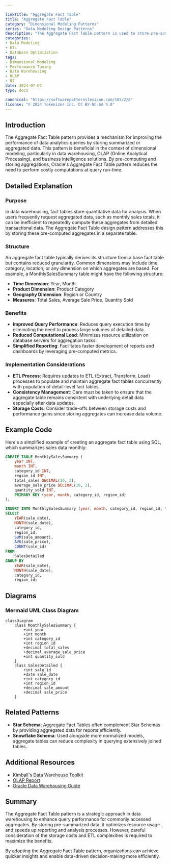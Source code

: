 ```yaml
---

linkTitle: "Aggregate Fact Table"
title: "Aggregate Fact Table"
category: "Dimensional Modeling Patterns"
series: "Data Modeling Design Patterns"
description: "The Aggregate Fact Table pattern is used to store pre-summarized data to enhance query performance for common aggregate queries, reducing the need for on-the-fly calculations."
categories:
- Data Modeling
- ETL
- Database Optimization
tags:
- Dimensional Modeling
- Performance Tuning
- Data Warehousing
- OLAP
- BI
date: 2024-07-07
type: docs

canonical: "https://softwarepatternslexicon.com/102/2/8"
license: "© 2024 Tokenizer Inc. CC BY-NC-SA 4.0"
---
```



## Introduction
The Aggregate Fact Table pattern provides a mechanism for improving the performance of data analytics queries by storing summarized or aggregated data. This pattern is beneficial in the context of dimensional modeling, particularly in data warehousing, OLAP (Online Analytical Processing), and business intelligence solutions. By pre-computing and storing aggregations, Oracle's Aggregate Fact Table pattern reduces the need to perform costly computations at query run-time.

## Detailed Explanation

### Purpose
In data warehousing, fact tables store quantitative data for analysis. When users frequently request aggregated data, such as monthly sales totals, it can be inefficient to repeatedly compute these aggregates from detailed transactional data. The Aggregate Fact Table design pattern addresses this by storing these pre-computed aggregates in a separate table.

### Structure
An aggregate fact table typically derives its structure from a base fact table but contains reduced granularity. Common dimensions may include time, category, location, or any dimension on which aggregates are based. For example, a MonthlySalesSummary table might have the following structure:

- **Time Dimension**: Year, Month
- **Product Dimension**: Product Category
- **Geography Dimension**: Region or Country
- **Measures**: Total Sales, Average Sale Price, Quantity Sold

### Benefits
- **Improved Query Performance**: Reduces query execution time by eliminating the need to process large volumes of detailed data.
- **Reduced Computational Load**: Minimizes resource utilization on database servers for aggregation tasks.
- **Simplified Reporting**: Facilitates faster development of reports and dashboards by leveraging pre-computed metrics.

### Implementation Considerations
- **ETL Process**: Requires updates to ETL (Extract, Transform, Load) processes to populate and maintain aggregate fact tables concurrently with population of detail-level fact tables.
- **Consistency Management**: Care must be taken to ensure that the aggregate table remains consistent with underlying detail data especially after data updates.
- **Storage Costs**: Consider trade-offs between storage costs and performance gains since storing aggregates can increase data volume.

## Example Code

Here's a simplified example of creating an aggregate fact table using SQL, which summarizes sales data monthly:

```sql
CREATE TABLE MonthlySalesSummary (
    year INT,
    month INT,
    category_id INT,
    region_id INT,
    total_sales DECIMAL(10, 2),
    average_sale_price DECIMAL(10, 2),
    quantity_sold INT,
    PRIMARY KEY (year, month, category_id, region_id)
);

INSERT INTO MonthlySalesSummary (year, month, category_id, region_id, total_sales, average_sale_price, quantity_sold)
SELECT
    YEAR(sale_date),
    MONTH(sale_date),
    category_id,
    region_id,
    SUM(sale_amount),
    AVG(sale_price),
    COUNT(sale_id)
FROM
    SalesDetailed
GROUP BY
    YEAR(sale_date),
    MONTH(sale_date),
    category_id,
    region_id;
```

## Diagrams

### Mermaid UML Class Diagram

```mermaid
classDiagram
    class MonthlySalesSummary {
        +int year
        +int month
        +int category_id
        +int region_id
        +decimal total_sales
        +decimal average_sale_price
        +int quantity_sold
    }
    class SalesDetailed {
        +int sale_id
        +date sale_date
        +int category_id
        +int region_id
        +decimal sale_amount
        +decimal sale_price
    }
```

## Related Patterns

- **Star Schema**: Aggregate Fact Tables often complement Star Schemas by providing aggregated data for reports efficiently.
- **Snowflake Schema**: Used alongside more normalized models, aggregate tables can reduce complexity in querying extensively joined tables.

## Additional Resources

- [Kimball's Data Warehouse Toolkit](https://www.kimballgroup.com/)
- [OLAP Report](http://www.olapreport.com/)
- [Oracle Data Warehousing Guide](https://docs.oracle.com/en/database/oracle/oracle-database/19/dwhsg/)

## Summary
The Aggregate Fact Table pattern is a strategic approach in data warehousing to enhance query performance for commonly accessed aggregates. By storing pre-summarized data, it optimizes resource usage and speeds up reporting and analysis processes. However, careful consideration of the storage costs and ETL complexities is required to maximize the benefits. 

By adopting the Aggregate Fact Table pattern, organizations can achieve quicker insights and enable data-driven decision-making more efficiently.
